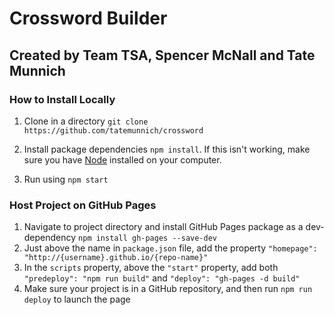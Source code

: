 # Crossword Builder

## Created by Team TSA, Spencer McNall and Tate Munnich

### How to Install Locally

1. Clone in a directory
`git clone https://github.com/tatemunnich/crossword`

2. Install package dependencies `npm install`. If this isn't working, make sure you have [Node](https://nodejs.org/en/download/) installed on your computer.
3. Run using `npm start`

### Host Project on GitHub Pages

1. Navigate to project directory and install GitHub Pages package as a dev-dependency `npm install gh-pages --save-dev`
2. Just above the name in `package.json` file, add the property `"homepage": "http://{username}.github.io/{repo-name}"`
3. In the `scripts` property, above the `"start"` property, add both `"predeploy": "npm run build"` and `"deploy": "gh-pages -d build"`
4. Make sure your project is in a GitHub repository, and then run `npm run deploy` to launch the page
